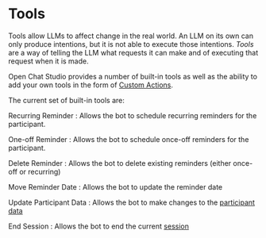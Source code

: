 # Tools

Tools allow LLMs to affect change in the real world. An LLM on its own can only produce intentions, but it is not able to execute those intentions. *Tools* are a way of telling the LLM what requests it can make and of executing that request when it is made.

Open Chat Studio provides a number of built-in tools as well as the ability to add your own tools in the form of [Custom Actions](../custom_actions.md).

The current set of built-in tools are:

Recurring Reminder
: Allows the bot to schedule recurring reminders for the participant.

One-off Reminder
: Allows the bot to schedule once-off reminders for the participant.

Delete Reminder
: Allows the bot to delete existing reminders (either once-off or recurring)

Move Reminder Date
: Allows the bot to update the reminder date

Update Participant Data
: Allows the bot to make changes to the [participant data](../participant_data.md)

End Session
: Allows the bot to end the current [session](../sessions.md)
